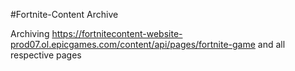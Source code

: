 #Fortnite-Content Archive

Archiving https://fortnitecontent-website-prod07.ol.epicgames.com/content/api/pages/fortnite-game and all respective pages